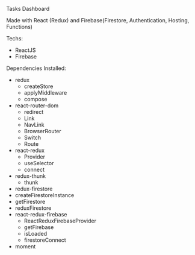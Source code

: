 Tasks Dashboard 

Made with React (Redux) and Firebase(Firestore, Authentication, Hosting, Functions)

Techs: 
  - ReactJS
  - Firebase
  
 Dependencies Installed:
  - redux
    - createStore
    - applyMiddleware
    - compose
  - react-router-dom
    - redirect
    - Link
    - NavLink
    - BrowserRouter
    - Switch
    - Route
  - react-redux
    - Provider
    - useSelector
    - connect
  - redux-thunk
    - thunk
  - redux-firestore
   - createFirestoreInstance
   - getFirestore
   - reduxFirestore
  - react-redux-firebase
    - ReactReduxFirebaseProvider
    - getFirebase
    - isLoaded
    - firestoreConnect
  - moment
  
